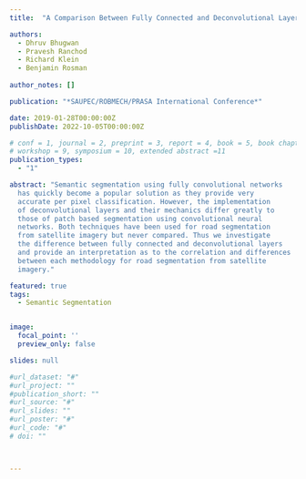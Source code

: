 ```yaml
---
title:  "A Comparison Between Fully Connected and Deconvolutional Layers for Road Segmentation from Satellite Imagery"

authors:
  - Dhruv Bhugwan
  - Pravesh Ranchod
  - Richard Klein
  - Benjamin Rosman
  
author_notes: []

publication: "*SAUPEC/ROBMECH/PRASA International Conference*"

date: 2019-01-28T00:00:00Z
publishDate: 2022-10-05T00:00:00Z

# conf = 1, journal = 2, preprint = 3, report = 4, book = 5, book chapter = 6, thesis = 7, patent = 9
# workshop = 9, symposium = 10, extended abstract =11
publication_types:
  - "1"

abstract: "Semantic segmentation using fully convolutional networks
  has quickly become a popular solution as they provide very
  accurate per pixel classification. However, the implementation
  of deconvolutional layers and their mechanics differ greatly to
  those of patch based segmentation using convolutional neural
  networks. Both techniques have been used for road segmentation
  from satellite imagery but never compared. Thus we investigate
  the difference between fully connected and deconvolutional layers
  and provide an interpretation as to the correlation and differences
  between each methodology for road segmentation from satellite
  imagery."

featured: true
tags:
  - Semantic Segmentation


image:
  focal_point: ''
  preview_only: false

slides: null

#url_dataset: "#"
#url_project: ""
#publication_short: ""
#url_source: "#"
#url_slides: ""
#url_poster: "#"
#url_code: "#"
# doi: ""



---
```


